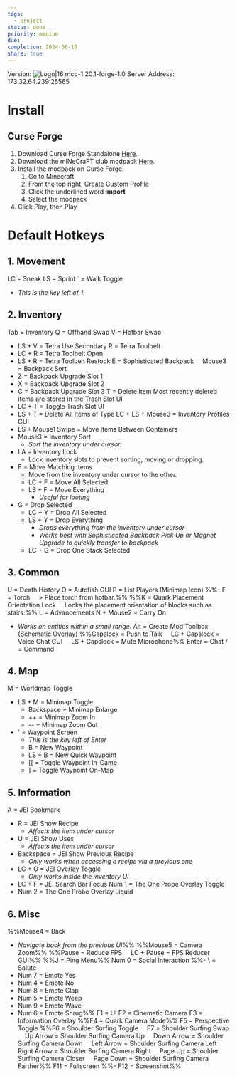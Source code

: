 ```yaml
---
tags:
  - project
status: done
priority: medium
due: 
completion: 2024-06-10
share: true
---
```


Version: ![Logo|16](https://live.staticflickr.com/65535/52191413864_3b47958f71_o.png) mcc-1.20.1-forge-1.0
Server Address: 173.32.64.239:25565

# Install

## Curse Forge

1. Download Curse Forge Standalone [Here](https://www.curseforge.com/download/app).
2. Download the mINeCraFT club modpack [Here](http://www.mediafire.com/view/3lecuhjkpkdltja).
3. Install the modpack on Curse Forge.
	1. Go to Minecraft
	2. From the top right, Create Custom Profile
	3. Click the underlined word **import**
	4. Select the modpack
4. Click Play, then Play

# Default Hotkeys
## 1. Movement

LC = Sneak
LS = Sprint
 \` = Walk Toggle
- *This is the key left of 1.*

## 2. Inventory

Tab = Inventory
Q = Offhand Swap
V = Hotbar Swap
- LS + V = Tetra Use Secondary
R = Tetra Toolbelt
- LC + R = Tetra Toolbelt Open
- LS + R = Tetra Toolbelt Restock
E = Sophisticated Backpack
    Mouse3 = Backpack Sort
- Z = Backpack Upgrade Slot 1
- X = Backpack Upgrade Slot 2
- C = Backpack Upgrade Slot 3
T = Delete Item
	Most recently deleted items are stored in the Trash Slot UI
- LC + T = Toggle Trash Slot UI
- LS + T = Delete All Items of Type
LC + LS + Mouse3 = Inventory Profiles GUI
- LS + Mouse1 Swipe = Move Items Between Containers
- Mouse3 = Inventory Sort
	- *Sort the inventory under cursor.*
- LA = Inventory Lock
	- Lock inventory slots to prevent sorting, moving or dropping.
- F = Move Matching Items
	- Move from the inventory under cursor to the other.
	- LC + F = Move All Selected
	- LS + F = Move Everything
		- *Useful for looting*
- G = Drop Selected
	- LC + Y = Drop All Selected
	- LS + Y = Drop Everything
		- *Drops everything from the inventory under cursor* 
		- *Works best with Sophisticated Backpack Pick Up or Magnet Upgrade to quickly transfer to backpack*
	- LC + G = Drop One Stack Selected

## 3. Common

U = Death History
O = Autofish GUI
P = List Players (Minimap Icon)
%%- F = Torch
    > Place torch from hotbar.%%
%%K = Quark Placement Orientation Lock
    Locks the placement orientation of blocks such as stairs.%%
L = Advancements
N + Mouse2 = Carry On
- *Works on entities within a small range.*
Alt = Create Mod Toolbox (Schematic Overlay)
%%Capslock = Push to Talk
    LC + Capslock = Voice Chat GUI
    LS + Capslock = Mute Microphone%%
Enter = Chat
/ = Command

## 4. Map

M = Worldmap Toggle
- LS + M = Minimap Toggle
	- Backspace = Minimap Enlarge
	- \+\+ = Minimap Zoom In
	- \-\- = Minimap Zoom Out
- ' = Waypoint Screen
	- *This is the key left of Enter*
	- B = New Waypoint
	- LS + B = New Quick Waypoint
	- \[\[ = Toggle Waypoint In-Game
	- ] = Toggle Waypoint On-Map

## 5. Information

A = JEI Bookmark
- R = JEI Show Recipe
	- *Affects the item under cursor*
- U = JEI Show Uses
	- *Affects the item under cursor*
- Backspace = JEI Show Previous Recipe
	- *Only works when accessing a recipe via a previous one*
- LC + O = JEI Overlay Toggle
	- *Only works inside the inventory UI*
- LC + F = JEI Search Bar Focus
Num 1 = The One Probe Overlay Toggle
- Num 2 = The One Probe Overlay Liquid

## 6. Misc

%%Mouse4 = Back
- *Navigate back from the previous UI*%%
%%Mouse5 = Camera Zoom%%
%%Pause = Reduce FPS
    LC + Pause = FPS Reducer GUI%%
%%J = Ping Menu%%
Num 0 = Social Interaction
%%- \\ = Salute
- Num 7 = Emote Yes
- Num 4 = Emote No
- Num 8 = Emote Clap
- Num 5 = Emote Weep
- Num 9 = Emote Wave
- Num 6 = Emote Shrug%%
F1 = UI
F2 = Cinematic Camera
F3 = Information Overlay
%%F4 = Quark Camera Mode%%
F5 = Perspective Toggle
%%F6 = Shoulder Surfing Toggle
    F7 = Shoulder Surfing Swap
    Up Arrow = Shoulder Surfing Camera Up
    Down Arrow = Shoulder Surfing Camera Down
    Left Arrow = Shoulder Surfing Camera Left
    Right Arrow = Shoulder Surfing Camera Right
    Page Up = Shoulder Surfing Camera Closer
    Page Down = Shoulder Surfing Camera Farther%%
F11 = Fullscreen
%%- F12 = Screenshot%%
